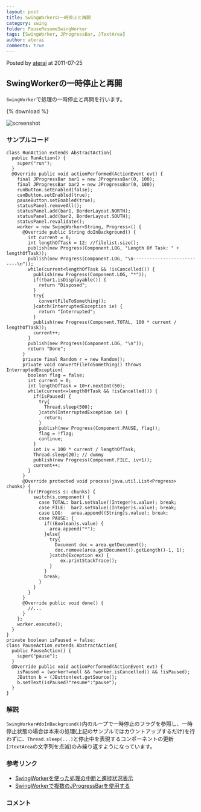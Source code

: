 ```yaml
---
layout: post
title: SwingWorkerの一時停止と再開
category: swing
folder: PauseResumeSwingWorker
tags: [SwingWorker, JProgressBar, JTextArea]
author: aterai
comments: true
---
```


Posted by [aterai](http://terai.xrea.jp/aterai.html) at 2011-07-25

## SwingWorkerの一時停止と再開
`SwingWorker`で処理の一時停止と再開を行います。

{% download %}

![screenshot](https://lh6.googleusercontent.com/-3BCjKLnQbGM/Ti0AQV5nkwI/AAAAAAAAA_s/RY75ol3pFak/s800/PauseResumeSwingWorker.png)

### サンプルコード
<pre class="prettyprint"><code>class RunAction extends AbstractAction{
  public RunAction() {
    super("run");
  }
  @Override public void actionPerformed(ActionEvent evt) {
    final JProgressBar bar1 = new JProgressBar(0, 100);
    final JProgressBar bar2 = new JProgressBar(0, 100);
    runButton.setEnabled(false);
    canButton.setEnabled(true);
    pauseButton.setEnabled(true);
    statusPanel.removeAll();
    statusPanel.add(bar1, BorderLayout.NORTH);
    statusPanel.add(bar2, BorderLayout.SOUTH);
    statusPanel.revalidate();
    worker = new SwingWorker&lt;String, Progress&gt;() {
      @Override public String doInBackground() {
        int current = 0;
        int lengthOfTask = 12; //filelist.size();
        publish(new Progress(Component.LOG, "Length Of Task: " + lengthOfTask));
        publish(new Progress(Component.LOG, "\n---------------------------\n"));
        while(current&lt;lengthOfTask &amp;&amp; !isCancelled()) {
          publish(new Progress(Component.LOG, "*"));
          if(!bar1.isDisplayable()) {
            return "Disposed";
          }
          try{
            convertFileToSomething();
          }catch(InterruptedException ie) {
            return "Interrupted";
          }
          publish(new Progress(Component.TOTAL, 100 * current / lengthOfTask));
          current++;
        }
        publish(new Progress(Component.LOG, "\n"));
        return "Done";
      }
      private final Random r = new Random();
      private void convertFileToSomething() throws InterruptedException{
        boolean flag = false;
        int current = 0;
        int lengthOfTask = 10+r.nextInt(50);
        while(current&lt;=lengthOfTask &amp;&amp; !isCancelled()) {
          if(isPaused) {
            try{
              Thread.sleep(500);
            }catch(InterruptedException ie) {
              return;
            }
            publish(new Progress(Component.PAUSE, flag));
            flag = !flag;
            continue;
          }
          int iv = 100 * current / lengthOfTask;
          Thread.sleep(20); // dummy
          publish(new Progress(Component.FILE, iv+1));
          current++;
        }
      }
      @Override protected void process(java.util.List&lt;Progress&gt; chunks) {
        for(Progress s: chunks) {
          switch(s.component) {
            case TOTAL: bar1.setValue((Integer)s.value); break;
            case FILE:  bar2.setValue((Integer)s.value); break;
            case LOG:   area.append((String)s.value); break;
            case PAUSE: {
              if((Boolean)s.value) {
                area.append("*");
              }else{
                try{
                  Document doc = area.getDocument();
                  doc.remove(area.getDocument().getLength()-1, 1);
                }catch(Exception ex) {
                    ex.printStackTrace();
                }
              }
              break;
            }
          }
        }
      }
      @Override public void done() {
        //...
      }
    };
    worker.execute();
  }
}
private boolean isPaused = false;
class PauseAction extends AbstractAction{
  public PauseAction() {
    super("pause");
  }
  @Override public void actionPerformed(ActionEvent evt) {
    isPaused = (worker!=null &amp;&amp; !worker.isCancelled() &amp;&amp; !isPaused);
    JButton b = (JButton)evt.getSource();
    b.setText(isPaused?"resume":"pause");
  }
}
</code></pre>

### 解説
`SwingWorker#doInBackground()`内のループで一時停止のフラグを参照し、一時停止状態の場合は本来の処理(上記のサンプルではカウントアップするだけ)を行わずに、`Thread.sleep(...)`と停止中を表現するコンポーネントの更新(`JTextArea`の文字列を点滅)のみ繰り返すようになっています。

### 参考リンク
- [SwingWorkerを使った処理の中断と進捗状況表示](http://terai.xrea.jp/Swing/SwingWorker.html)
- [SwingWorkerで複数のJProgressBarを使用する](http://terai.xrea.jp/Swing/TwoProgressBars.html)

<!-- dummy comment line for breaking list -->

### コメント
